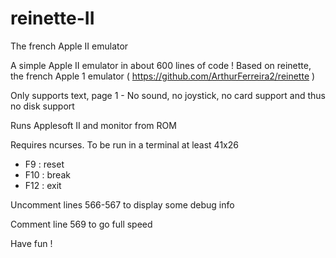 # reinette-II
The french Apple II emulator

A simple Apple II emulator in about 600 lines of code !
Based on reinette, the french Apple 1 emulator ( https://github.com/ArthurFerreira2/reinette )

Only supports text, page 1 - No sound, no joystick, no card support and thus no disk support

Runs Applesoft II and monitor from ROM

Requires ncurses. To be run in a terminal at least 41x26

- F9  : reset
- F10 : break
- F12 : exit

Uncomment lines 566-567 to display some debug info

Comment line 569 to go full speed

Have fun !
